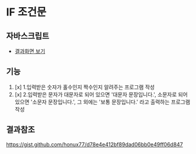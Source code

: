 # IF 조건문

## 자바스크립트
- [결과화면 보기](https://yeony1011.github.io/2019script_ex/if/if.html)

## 기능
1. [x] 1.입력받은 숫자가 홀수인지 짝수인지 알려주는 프로그램 작성   
2. [x] 2.입력받은 문자가 대문자로 되어 있으면 '대문자 문장입니다.', 소문자로 되어 있으면 '소문자 문장입니다.', 그 외에는 '보통 문장입니다.' 라고 출력하는 프로그램 작성

## 결과참조
https://gist.github.com/honux77/d78e4e412bf89dad06bb0e49ff06d847